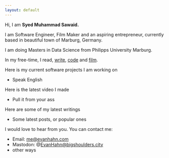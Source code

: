 ```yaml
---
layout: default
---
```


Hi, I am **Syed Muhammad Sawaid.**

I am Software Engineer, Film Maker and an aspiring entrepreneur, currently based in beautiful town of Marburg, Germany.

I am doing Masters in Data Science from Philipps University Marburg.

In my free-time, I read, [write](posts), [code](software) and [film](film).

Here is my current software projects I am working on
- Speak English

Here is the latest video I made
- Pull it from your ass

Here are some of my latest writings
- Some latest posts, or popular ones

I would love to hear from you. You can contact me:

- Email: me@evanhahn.com
- Mastodon: @EvanHahn@bigshoulders.city
- other ways